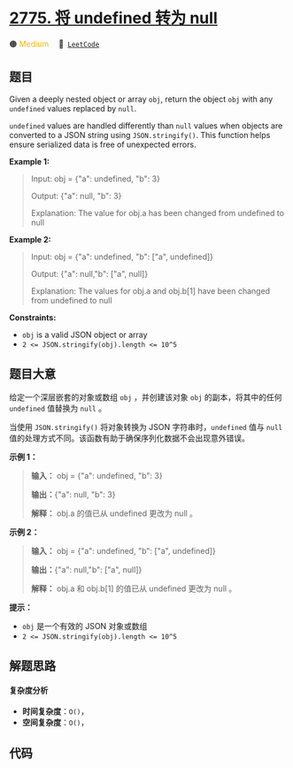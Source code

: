 # [2775. 将 undefined 转为 null](https://leetcode.com/problems/undefined-to-null)

🟠 <font color=#ffb800>Medium</font>&emsp; 🔗&ensp;[`LeetCode`](https://leetcode.com/problems/undefined-to-null)

## 题目

Given a deeply nested object or array `obj`, return the object `obj` with any
`undefined` values replaced by `null`.

`undefined` values are handled differently than `null` values when objects are
converted to a JSON string using `JSON.stringify()`. This function helps
ensure serialized data is free of unexpected errors.



**Example 1:**

> Input: obj = {"a": undefined, "b": 3}
> 
> Output: {"a": null, "b": 3}
> 
> Explanation: The value for obj.a has been changed from undefined to null

**Example 2:**

> Input: obj = {"a": undefined, "b": ["a", undefined]}
> 
> Output: {"a": null,"b": ["a", null]}
> 
> Explanation: The values for obj.a and obj.b[1] have been changed from undefined to null

**Constraints:**

  * `obj` is a valid JSON object or array
  * `2 <= JSON.stringify(obj).length <= 10^5`


## 题目大意

给定一个深层嵌套的对象或数组 `obj` ，并创建该对象 `obj` 的副本，将其中的任何 `undefined` 值替换为 `null` 。

当使用 `JSON.stringify()` 将对象转换为 JSON 字符串时，`undefined` 值与 `null`
值的处理方式不同。该函数有助于确保序列化数据不会出现意外错误。



**示例 1：**

> 
> 
> 
> 
> 
> **输入：** obj = {"a": undefined, "b": 3}
> 
> **输出：**{"a": null, "b": 3}
> 
> **解释：** obj.a 的值已从 undefined 更改为 null 。
> 
> 

**示例 2：**

> 
> 
> 
> 
> 
> **输入：** obj = {"a": undefined, "b": ["a", undefined]}
> 
> **输出：**{"a": null,"b": ["a", null]}
> 
> **解释：** obj.a 和 obj.b[1] 的值已从 undefined 更改为 null 。
> 
> 



**提示：**

  * `obj` 是一个有效的 JSON 对象或数组
  * `2 <= JSON.stringify(obj).length <= 10^5`


## 解题思路

#### 复杂度分析

- **时间复杂度**：`O()`，
- **空间复杂度**：`O()`，

## 代码

```javascript

```